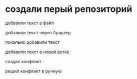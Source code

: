 ﻿# создали перый репозиторий

добавили текст в файл



добавили текст через браузер 

локально добавили текст


добавили текст в новой ветке 

создал конфликт

решил конфликт в ручную
